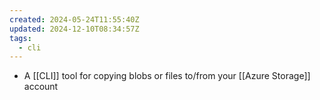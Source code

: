 ```yaml
---
created: 2024-05-24T11:55:40Z
updated: 2024-12-10T08:34:57Z
tags:
  - cli
---
```

- A [[CLI]] tool for copying blobs or files to/from your [[Azure Storage]] account